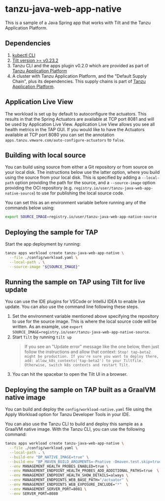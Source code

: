 # tanzu-java-web-app-native

This is a sample of a Java Spring app that works with Tilt and the Tanzu Application Platform.

## Dependencies
1. [kubectl CLI](https://kubernetes.io/docs/tasks/tools/)
2. [Tilt version >= v0.23.2](https://docs.tilt.dev/install.html)
3. Tanzu CLI and the apps plugin v0.2.0 which are provided as part of [Tanzu Application Platform](https://network.tanzu.vmware.com/products/tanzu-application-platform)
4. A cluster with Tanzu Application Platform, and the "Default Supply Chain", plus its dependencies. This supply chains is part of [Tanzu Application Platform](https://network.tanzu.vmware.com/products/tanzu-application-platform).

## Application Live View
The workload is set up by default to autoconfigure the actuators. This results in that the Spring Actuators are available at TCP port 8081 and will be used by Application Live View.
Application Live View allows you see all health metrics in the TAP GUI. If you would like to have the Actuators available at TCP port 8080 you can set the
annotation `apps.tanzu.vmware.com/auto-configure-actuators` to `false`.

## Building with local source

You can build using source from either a Git repository or from source on your local disk.
The instructions below use the latter option, where you build using the source from your local disk.
This is specified by adding a `--local-path` option providing the path for the source, and a `--source-image` option providing the OCI repository (e.g. `registry.io/user/tanzu-java-web-app-native-source`) to use for publishing the local source code.

You can set this as an environment variable before running any of the commands below using: 

```sh
export SOURCE_IMAGE=registry.io/user/tanzu-java-web-app-native-source
```

## Deploying the sample for TAP

Start the app deployment by running:

```sh
tanzu apps workload create tanzu-java-web-app-native \
  --file ./config/workload.yaml \
  --local-path . \
  --source-image "${SOURCE_IMAGE}"
```

## Running the sample on TAP using Tilt for live update

You can use the IDE plugins for VSCode or IntelliJ IDEA to enable live update. You can also use the command line following these steps.

1. Set the environment variable mentioned above specifying the repository to use for the source image. This is where the local source code will be written. As an example, use `export SOURCE_IMAGE=registry.io/user/tanzu-java-web-app-native-source`.
2. Start `Tilt` by running `tilt up`
    > If you see an "Update error" message like the one below, then just follow the instructions and allow that context:
        ```
        Stop! tap-beta2 might be production.
        If you're sure you want to deploy there, add:
            allow_k8s_contexts('tap-beta2')
        to your Tiltfile. Otherwise, switch k8s contexts and restart Tilt.
        ```
3. You can hit the spacebar to open the Tilt UI in a browser. 

## Deploying the sample on TAP built as a GraalVM native image

You can build and deploy the `config/workload-native.yaml` file using the Apply Workload option for Tanzu Developer Tools in your IDE.


You can also use the Tanzu CLI to build and deploy this sample as a GraalVM native image.
With the Tanzu CLI, you can use the following command:

```sh
tanzu apps workload create tanzu-java-web-app-native \
  --file ./config/workload.yaml \
  --local-path . \
  --build-env "BP_NATIVE_IMAGE=true" \
  --build-env "BP_MAVEN_BUILD_ARGUMENTS=-Pnative -Dmaven.test.skip=true --no-transfer-progress package -Dspring-boot.aot.jvmArguments='-Dmanagement.health.probes.enabled='true' -Dmanagement.endpoint.health.probes.add-additional-paths='true' -Dmanagement.endpoint.health.show-details='always' -Dmanagement.endpoints.web.base-path='/actuator' -Dmanagement.endpoints.web.exposure.include='*' -Dmanagement.server.port=8081 -Dserver.port=8080'" \
  --env MANAGEMENT_HEALTH_PROBES_ENABLED=true \
  --env MANAGEMENT_ENDPOINT_HEALTH_PROBES_ADD_ADDITIONAL_PATHS=true  \
  --env MANAGEMENT_ENDPOINT_HEALTH_SHOW_DETAILS=always \
  --env MANAGEMENT_ENDPOINTS_WEB_BASE_PATH="/actuator" \
  --env MANAGEMENT_ENDPOINTS_WEB_EXPOSURE_INCLUDE="*"  \
  --env MANAGEMENT_SERVER_PORT=8081 \
  --env SERVER_PORT=8080
```
